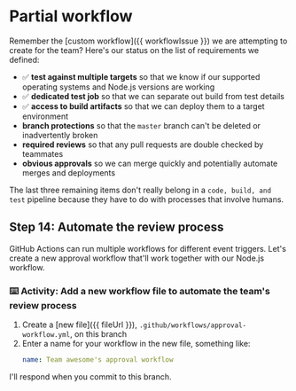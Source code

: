 # Partial workflow

Remember the [custom workflow]({{ workflowIssue }}) we are attempting to create for the team? Here's our status on the list of requirements we defined:

- :white_check_mark: **test against multiple targets** so that we know if our supported operating systems and Node.js versions are working
- :white_check_mark: **dedicated test job** so that we can separate out build from test details
- :white_check_mark: **access to build artifacts** so that we can deploy them to a target environment
- **branch protections** so that the `master` branch can't be deleted or inadvertently broken
- **required reviews** so that any pull requests are double checked by teammates
- **obvious approvals** so we can merge quickly and potentially automate merges and deployments

The last three remaining items don't really belong in a `code, build, and test` pipeline because they have to do with processes that involve humans.

## Step 14: Automate the review process

GitHub Actions can run multiple workflows for different event triggers. Let's create a new approval workflow that'll work together with our Node.js workflow.

### :keyboard: Activity: Add a new workflow file to automate the team's review process

1. Create a [new file]({{ fileUrl }}), `.github/workflows/approval-workflow.yml`, on this branch
1. Enter a name for your workflow in the new file, something like:
    ```yaml
    name: Team awesome's approval workflow
    ```

I'll respond when you commit to this branch.